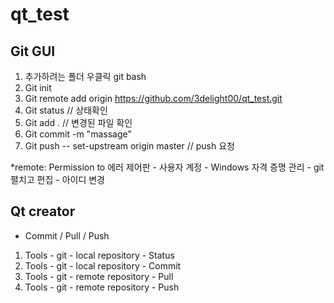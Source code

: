 # qt_test

Git GUI
----
1. 추가하려는 폴더 우클릭 git bash 
2. Git init
3. Git remote add origin https://github.com/3delight00/qt_test.git
4. Git status // 상태확인
5. Git add . // 변경된 파일 확인
6. Git commit -m "massage"
7. Git push -- set-upstream origin master // push 요청

*remote: Permission to 에러
제어판 - 사용자 계정 - Windows 자격 증명 관리 - git 펼치고 편집 - 아이디 변경

Qt creator 
----
- Commit / Pull / Push
1. Tools - git - local repository - Status
2. Tools - git - local repository - Commit
3. Tools - git - remote repository - Pull
4. Tools - git - remote repository - Push

